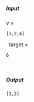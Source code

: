##### Input 
v = 
  ``` 
[3,2,4] 
``` 
 &nbsp;
target = 
  ``` 
6
```
&nbsp;

##### Output 
 ``` 
[1,2] 
``` 
 &nbsp;
